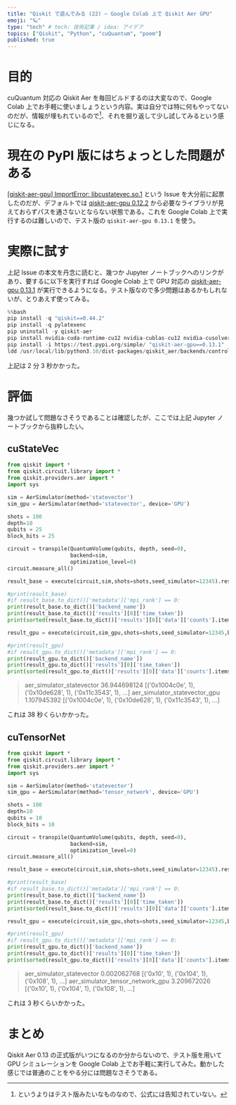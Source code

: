 ```yaml
---
title: "Qiskit で遊んでみる (22) — Google Colab 上で Qiskit Aer GPU"
emoji: "🪐"
type: "tech" # tech: 技術記事 / idea: アイデア
topics: ["Qiskit", "Python", "cuQuantum", "poem"]
published: true
---
```


# 目的

cuQuantum 対応の Qiskit Aer を毎回ビルドするのは大変なので、Google Colab 上でお手軽に使いましょうという内容。実は自分では特に何もやってないのだが、情報が埋もれているので[^1]、それを掘り返して少し試してみるという感じになる。

[^1]: というよりはテスト版みたいなものなので、公式には告知されていない。

# 現在の PyPI 版にはちょっとした問題がある

[[qiskit-aer-gpu] ImportError: libcustatevec.so.1](https://github.com/Qiskit/qiskit-aer/issues/1874) という Issue を大分前に起票したのだが、デフォルトでは [qiskit-aer-gpu 0.12.2](https://pypi.org/project/qiskit-aer-gpu/0.12.2/) から必要なライブラリが見えておらずパスを通さないとならない状態である。これを Google Colab 上で実行するのは難しいので、テスト版の `qiskit-aer-gpu 0.13.1` を使う。

# 実際に試す

上記 Issue の本文を丹念に読むと、幾つか Jupyter ノートブックへのリンクがあり、要するに以下を実行すれば Google Colab 上で GPU 対応の [qiskit-aer-gpu 0.13.1](https://test.pypi.org/project/qiskit-aer-gpu/0.13.1/) が実行できるようになる。テスト版なので多少問題はあるかもしれないが、とりあえず使ってみる。

```python
%%bash
pip install -q "qiskit==0.44.2"
pip install -q pylatexenc
pip uninstall -y qiskit-aer
pip install nvidia-cuda-runtime-cu12 nvidia-cublas-cu12 nvidia-cusolver-cu12 nvidia-cusparse-cu12 cuquantum-cu12
pip install -i https://test.pypi.org/simple/ "qiskit-aer-gpu==0.13.1"
ldd /usr/local/lib/python3.10/dist-packages/qiskit_aer/backends/controller_wrappers.cpython-310-x86_64-linux-gnu.so
```

上記は 2 分 3 秒かかった。

# 評価

幾つか試して問題なさそうであることは確認したが、ここでは上記 Jupyter ノートブックから抜粋したい。

## cuStateVec

```python
from qiskit import *
from qiskit.circuit.library import *
from qiskit.providers.aer import *
import sys

sim = AerSimulator(method='statevector')
sim_gpu = AerSimulator(method='statevector', device='GPU')

shots = 100
depth=10
qubits = 25
block_bits = 25

circuit = transpile(QuantumVolume(qubits, depth, seed=0),
                    backend=sim,
                    optimization_level=0)
circuit.measure_all()

result_base = execute(circuit,sim,shots=shots,seed_simulator=12345).result()

#print(result_base)
#if result_base.to_dict()['metadata']['mpi_rank'] == 0:
print(result_base.to_dict()['backend_name'])
print(result_base.to_dict()['results'][0]['time_taken'])
print(sorted(result_base.to_dict()['results'][0]['data']['counts'].items(),key=lambda x:x[0]))

result_gpu = execute(circuit,sim_gpu,shots=shots,seed_simulator=12345,blocking_qubits=block_bits, cuStateVec_enable=True).result()

#print(result_gpu)
#if result_gpu.to_dict()['metadata']['mpi_rank'] == 0:
print(result_gpu.to_dict()['backend_name'])
print(result_gpu.to_dict()['results'][0]['time_taken'])
print(sorted(result_gpu.to_dict()['results'][0]['data']['counts'].items(),key=lambda x:x[0]))
```

> aer_simulator_statevector
> 36.944698124
> [('0x1004c0e', 1), ('0x10de628', 1), ('0x11c3543', 1), ...]
> aer_simulator_statevector_gpu
> 1.107945392
> [('0x1004c0e', 1), ('0x10de628', 1), ('0x11c3543', 1), ...]

これは 38 秒くらいかかった。

## cuTensorNet

```python
from qiskit import *
from qiskit.circuit.library import *
from qiskit.providers.aer import *
import sys

sim = AerSimulator(method='statevector')
sim_gpu = AerSimulator(method='tensor_network', device='GPU')

shots = 100
depth=10
qubits = 10
block_bits = 10

circuit = transpile(QuantumVolume(qubits, depth, seed=0),
                    backend=sim,
                    optimization_level=0)
circuit.measure_all()

result_base = execute(circuit,sim,shots=shots,seed_simulator=12345).result()

#print(result_base)
#if result_base.to_dict()['metadata']['mpi_rank'] == 0:
print(result_base.to_dict()['backend_name'])
print(result_base.to_dict()['results'][0]['time_taken'])
print(sorted(result_base.to_dict()['results'][0]['data']['counts'].items(),key=lambda x:x[0]))

result_gpu = execute(circuit,sim_gpu,shots=shots,seed_simulator=12345,blocking_qubits=block_bits).result()

#print(result_gpu)
#if result_gpu.to_dict()['metadata']['mpi_rank'] == 0:
print(result_gpu.to_dict()['backend_name'])
print(result_gpu.to_dict()['results'][0]['time_taken'])
print(sorted(result_gpu.to_dict()['results'][0]['data']['counts'].items(),key=lambda x:x[0]))
```

> aer_simulator_statevector
> 0.002062768
> [('0x10', 1), ('0x104', 1), ('0x108', 1), ...]
> aer_simulator_tensor_network_gpu
> 3.209672026
> [('0x10', 1), ('0x104', 1), ('0x108', 1), ...]

これは 3 秒くらいかかった。

# まとめ

Qiskit Aer 0.13 の正式版がいつになるのか分からないので、テスト版を用いて GPU シミュレーションを Google Colab 上でお手軽に実行してみた。動かした感じでは普通のことをやる分には問題なさそうである。
